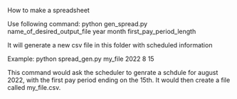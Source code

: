 How to make a spreadsheet

Use following command:
    python gen_spread.py name_of_desired_output_file year month first_pay_period_length

It will generate a new csv file in this folder with scheduled information

Example: python spread_gen.py my_file 2022 8 15


This command would ask the scheduler to genrate a schdule for august 2022, with the first pay period ending on the 15th. 
It would then create a file called my_file.csv.